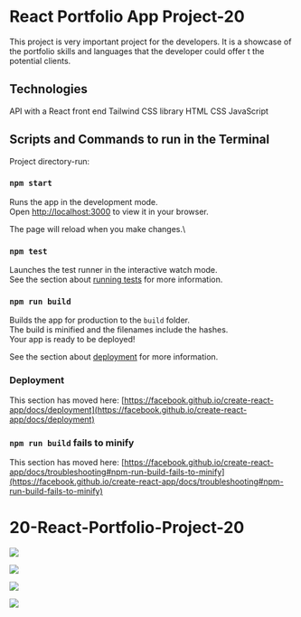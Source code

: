 # React Portfolio App Project-20

This project is very important project for the developers. It is a showcase of the portfolio skills and languages that the developer could offer t the potential clients.

## Technologies 
API with a React front end
Tailwind CSS library
HTML CSS
JavaScript


## Scripts and Commands to run in the Terminal

Project directory-run:

### `npm start`

Runs the app in the development mode.\
Open [http://localhost:3000](http://localhost:3000) to view it in your browser.

The page will reload when you make changes.\


### `npm test`

Launches the test runner in the interactive watch mode.\
See the section about [running tests](https://facebook.github.io/create-react-app/docs/running-tests) for more information.

### `npm run build`

Builds the app for production to the `build` folder.\
The build is minified and the filenames include the hashes.\
Your app is ready to be deployed!

See the section about [deployment](https://facebook.github.io/create-react-app/docs/deployment) for more information.


### Deployment

This section has moved here: [https://facebook.github.io/create-react-app/docs/deployment](https://facebook.github.io/create-react-app/docs/deployment)

### `npm run build` fails to minify

This section has moved here: [https://facebook.github.io/create-react-app/docs/troubleshooting#npm-run-build-fails-to-minify](https://facebook.github.io/create-react-app/docs/troubleshooting#npm-run-build-fails-to-minify)
# 20-React-Portfolio-Project-20
![](../../../../fedoriouk-imac/OSUbootcamp/git-projects/20-React-Portfolio-Project-20/src/Assets/cover/Screen-Shot-p.1.png)

![](../../../Screen-Shot-p.2.png)

![](../../../Screen-Shot-p.3.png)

![](../../../Screen-Shot-p.4.png)
